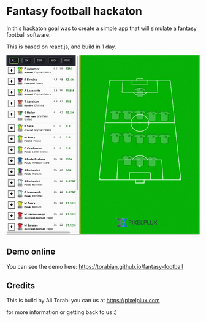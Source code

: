 # Fantasy football hackaton

In this hackaton goal was to create a simple app that will simulate a fantasy football software.

This is based on react.js, and build in 1 day.


![alt text](football-fantasy-react.gif "Football fantasy, team assemble, making match")


## Demo online

You can see the demo here: https://torabian.github.io/fantasy-football

## Credits

This is build by Ali Torabi you can us at https://pixelplux.com

for more information or getting back to us :)